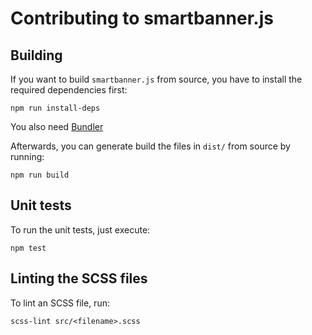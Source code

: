 # Contributing to smartbanner.js

## Building

If you want to build `smartbanner.js` from source, you have to install the required dependencies first:

```
npm run install-deps
```

You also need [Bundler](http://bundler.io/)

Afterwards, you can generate build the files in `dist/` from source by running:

```
npm run build
```

## Unit tests

To run the unit tests, just execute:

```
npm test
```

## Linting the SCSS files

To lint an SCSS file, run:

```
scss-lint src/<filename>.scss
```